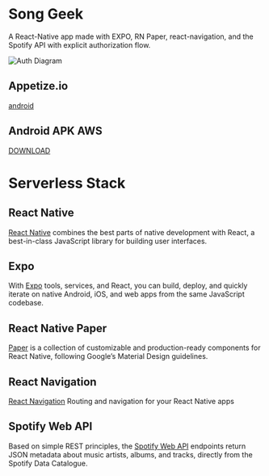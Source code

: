 # Song Geek
A React-Native app made with EXPO, RN Paper, react-navigation, and the Spotify API with explicit authorization flow.

![Auth Diagram](https://developer.spotify.com/assets/AuthG_AuthoriztionCode.png)

## Appetize.io

[android](https://appetize.io/app/b0yw4wdjvc64q8c9wndm03cgf8)


## Android APK AWS
[DOWNLOAD](https://exp-shell-app-assets.s3.us-west-1.amazonaws.com/android/%40ricardonava/song-geek-451541a6d0764ef1ab997247cb5240e3-signed.apk)


# Serverless Stack


## React Native
[React Native](https://appetize.io/app/zx8wahq08g7155p0v6q6cuag8g) combines the best parts of native development with React, a best-in-class JavaScript library for building user interfaces.

## Expo
With [Expo](https://expo.io/) tools, services, and React, you can build, deploy, and quickly iterate on native Android, iOS, and web apps from the same JavaScript codebase.

## React Native Paper
[Paper](https://callstack.github.io/react-native-paper/) is a collection of customizable and production-ready components for React Native, following Google’s Material Design guidelines.

## React Navigation
[React Navigation](https://reactnavigation.org/) Routing and navigation for your React Native apps

## Spotify Web API
Based on simple REST principles, the [Spotify Web API](https://developer.spotify.com/documentation/web-api/) endpoints return JSON metadata about music artists, albums, and tracks, directly from the Spotify Data Catalogue.
